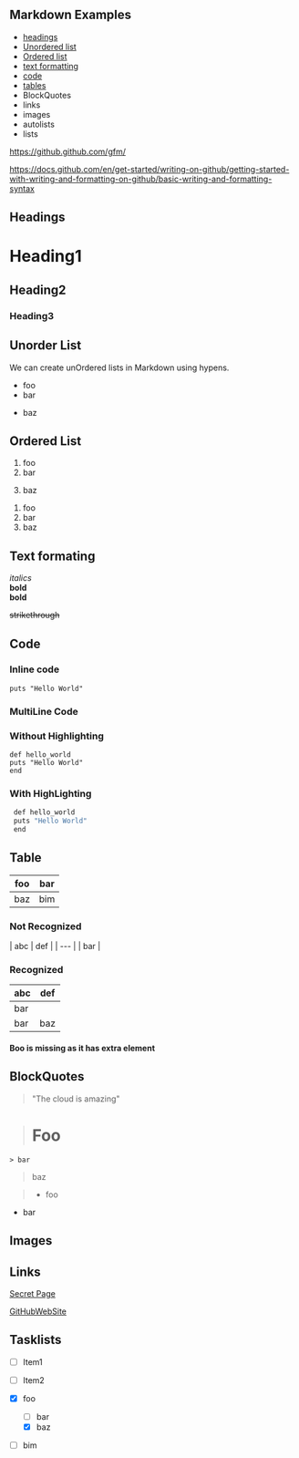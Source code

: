 ## Markdown Examples
- [headings](#headings)
- [Unordered list](#unorder-list)
- [Ordered list](#unorder-list)
- [text formatting](#text-formating)
- [code](#code)
- [tables](#table)
- BlockQuotes
- links 
- images
- autolists
- lists

https://github.github.com/gfm/

https://docs.github.com/en/get-started/writing-on-github/getting-started-with-writing-and-formatting-on-github/basic-writing-and-formatting-syntax


## Headings

# Heading1
## Heading2
### Heading3



## Unorder List

We can create unOrdered lists in Markdown using hypens.
  
- foo
- bar
+ baz

## Ordered List

1. foo
2. bar
3) baz

1. foo
1. bar
1. baz

## Text formating

*italics*  
__bold__  
**bold**

~~strikethrough~~


## Code

### Inline code
`puts "Hello World"`


### MultiLine Code
 

 ### Without Highlighting
 ```
 def hello_world
 puts "Hello World"
 end
```

 ### With HighLighting
```sh
 def hello_world
 puts "Hello World"
 end
```

## Table  

| foo | bar |
| --- | --- |
| baz | bim |

### Not Recognized
| abc | def |
| --- |
| bar |


### Recognized
| abc | def |
| --- | --- |
| bar |
| bar | baz | boo |

#### Boo is missing as it has extra element

## BlockQuotes 
> "The cloud is amazing"  

  > # Foo  
    > bar
 > baz

 > - foo
- bar

## Images


## Links

[Secret Page](secret.md)

[GitHubWebSite](https://github.com)

## Tasklists
- [ ] Item1
- [ ] Item2

- [x] foo
  - [ ] bar
  - [x] baz
- [ ] bim
